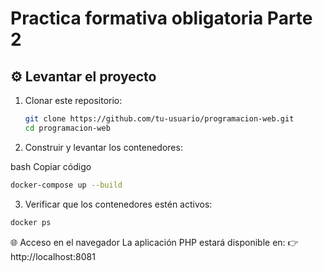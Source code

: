 # Practica formativa obligatoria Parte 2

## ⚙️ Levantar el proyecto

1. Clonar este repositorio:
   ```bash
   git clone https://github.com/tu-usuario/programacion-web.git
   cd programacion-web
2. Construir y levantar los contenedores:

bash
Copiar código
```bash
docker-compose up --build

```
3. Verificar que los contenedores estén activos:

```bash
docker ps
```



🌐 Acceso en el navegador
La aplicación PHP estará disponible en:
👉 http://localhost:8081

